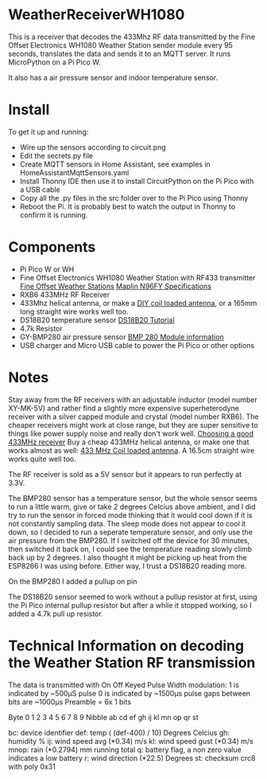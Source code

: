 # WeatherReceiverWH1080
This is a receiver that decodes the 433Mhz RF data transmitted by the Fine Offset Electronics WH1080 Weather Station sender module every 95 seconds, translates the data and sends it to an MQTT server. It runs MicroPython on a Pi Pico W.

It also has a air pressure sensor and indoor temperature sensor.

# Install
To get it up and running:
- Wire up the sensors according to circuit.png
- Edit the secrets.py file
- Create MQTT sensors in Home Assistant, see examples in HomeAssistantMqttSensors.yaml
- Install Thonny IDE then use it to install CircuitPython on the Pi Pico with a USB cable
- Copy all the .py files in the src folder over to the Pi Pico using Thonny
- Reboot the Pi. It is probably best to watch the output in Thonny to confirm it is running.

# Components
- Pi Pico W or WH
- Fine Offset Electronics WH1080 Weather Station with RF433 transmitter [Fine Offset Weather Stations](https://wiki.trixology.com/index.php?title=Fine_Offset) [Maplin N96FY Specifications](http://www.thanetweather.co.uk/weather/n96fy.htm)
- RXB6 433MHz RF Receiver
- 433Mhz helical antenna, or make a [DIY coil loaded antenna](https://www.instructables.com/433-MHz-Coil-loaded-antenna/), or a 165mm long straight wire works well too.
- DS18B20 temperature sensor [DS18B20 Tutorial](https://www.circuitbasics.com/raspberry-pi-ds18b20-temperature-sensor-tutorial/)
- 4.7k Resistor
- GY-BMP280 air pressure sensor [BMP 280 Module information](https://components101.com/sensors/gy-bmp280-module)
- USB charger and Micro USB cable to power the Pi Pico or other options

# Notes
Stay away from the RF receivers with an adjustable inductor (model number XY-MK-5V) and rather find a slightly more expensive superheterodyne receiver with a silver capped module and crystal (model number RXB6). The cheaper receivers might work at close range, but they are super sensitive to things like power supply noise and really don't work well. [Choosing a good 433MHz receiver](https://forum.arduino.cc/t/choosing-a-good-433mhz-receiver/946051/25)
Buy a cheap 433MHz helical antenna, or make one that works almost as well: [433 MHz Coil loaded antenna](https://www.instructables.com/433-MHz-Coil-loaded-antenna/). A 16.5cm straight wire works quite well too.

The RF receiver is sold as a 5V sensor but it appears to run perfectly at 3.3V.

The BMP280 sensor has a temperature sensor, but the whole sensor seems to run a little warm, give or take 2 degrees Celcius above ambient, and I did try to run the sensor in forced mode thinking that it would cool down if it is not constantly sampling data. The sleep mode does not appear to cool it down, so I decided to run a seperate temperature sensor, and only use the air pressure from the BMP280. If I switched off the device for 30 minutes, then switched it back on, I could see the temperature reading slowly climb back up by 2 degrees. I also thought it might be picking up heat from the ESP8266 I was using before. Either way, I trust a DS18B20 reading more.

On the BMP280 I added a pullup on pin 

The DS18B20 sensor seemed to work without a pullup resistor at first, using the Pi Pico internal pullup resistor but after a while it stopped working, so I added a 4.7k pull up resistor.

# Technical Information on decoding the Weather Station RF transmission
The data is transmitted with On Off Keyed Pulse Width modulation:
1 is indicated by ~500µS pulse
0 is indicated by ~1500µs pulse
gaps between bits are ~1000µs
Preamble = 6x 1 bits

Byte     0  1  2  3  4  5  6  7  8  9
Nibble  ab cd ef gh ij kl mn op qr st

bc: device identifier
def: temp ( (def-400) / 10) Degrees Celcius 
gh: humidity %
ij: wind speed avg (*0.34) m/s
kl: wind speed gust (*0.34) m/s
mnop: rain (*0.2794) mm running total
q: battery flag, a non zero value indicates a low battery
r: wind direction (*22.5) Degrees
st: checksum crc8 with poly 0x31